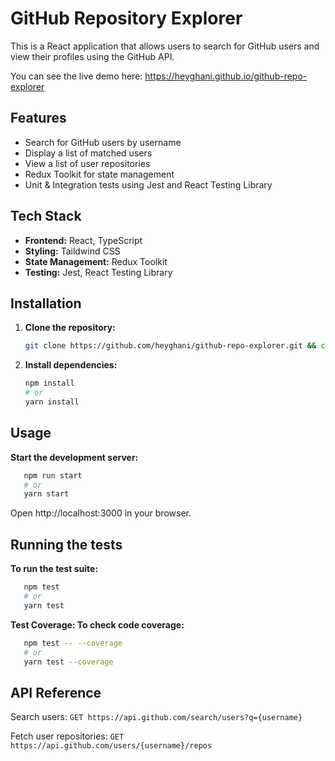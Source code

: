 # GitHub Repository Explorer  
This is a React application that allows users to search for GitHub users and view their profiles using the GitHub API.  

You can see the live demo here: https://heyghani.github.io/github-repo-explorer

## Features  
- Search for GitHub users by username  
- Display a list of matched users  
- View a list of user repositories
- Redux Toolkit for state management  
- Unit & Integration tests using Jest and React Testing Library  

## Tech Stack  
- **Frontend:** React, TypeScript
- **Styling:** Taildwind CSS
- **State Management:** Redux Toolkit  
- **Testing:** Jest, React Testing Library

## Installation  
1. **Clone the repository:**  
   ```sh  
   git clone https://github.com/heyghani/github-repo-explorer.git && cd github-repo-explorer

2. **Install dependencies:**  
   ```sh
   npm install
   # or
   yarn install

## Usage

**Start the development server:**
  ```sh
     npm run start
     # or
     yarn start
  ```
Open http://localhost:3000 in your browser.

## Running the tests

**To run the test suite:**
  ```sh
     npm test
     # or
     yarn test
  ```
**Test Coverage: To check code coverage:**
  ```sh
     npm test -- --coverage
     # or
     yarn test --coverage
  ```

## API Reference

Search users: ``GET https://api.github.com/search/users?q={username}``

Fetch user repositories: ``GET https://api.github.com/users/{username}/repos``
